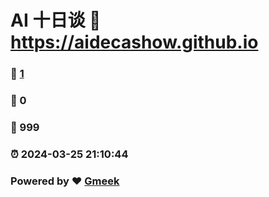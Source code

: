 # AI 十日谈 :link: https://aidecashow.github.io 
### :page_facing_up: [1](https://aidecashow.github.io/tag.html) 
### :speech_balloon: 0 
### :hibiscus: 999 
### :alarm_clock: 2024-03-25 21:10:44 
### Powered by :heart: [Gmeek](https://github.com/Meekdai/Gmeek)
